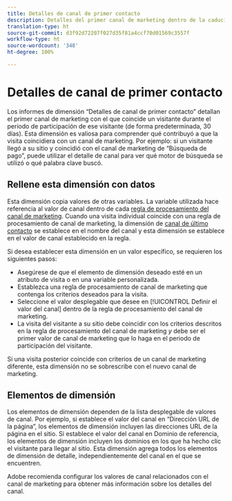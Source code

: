 ```yaml
---
title: Detalles de canal de primer contacto
description: Detalles del primer canal de marketing dentro de la caducidad de la participación del visitante.
translation-type: ht
source-git-commit: d3f92d72207f027d35f81a4ccf70d01569c3557f
workflow-type: ht
source-wordcount: '348'
ht-degree: 100%

---
```



# Detalles de canal de primer contacto

Los informes de dimensión “Detalles de canal de primer contacto” detallan el primer canal de marketing con el que coincide un visitante durante el periodo de participación de ese visitante (de forma predeterminada, 30 días). Esta dimensión es valiosa para comprender qué contribuyó a que la visita coincidiera con un canal de marketing. Por ejemplo: si un visitante llegó a su sitio y coincidió con el canal de marketing de “Búsqueda de pago”, puede utilizar el detalle de canal para ver qué motor de búsqueda se utilizó o qué palabra clave buscó.

## Rellene esta dimensión con datos

Esta dimensión copia valores de otras variables. La variable utilizada hace referencia al valor de canal dentro de cada [regla de procesamiento del canal de marketing](/help/admin/admin/marketing-channels-admin.md). Cuando una visita individual coincide con una regla de procesamiento de canal de marketing, la dimensión de [canal de último contacto](last-touch-channel.md) se establece en el nombre del canal y esta dimensión se establece en el valor de canal establecido en la regla.

Si desea establecer esta dimensión en un valor específico, se requieren los siguientes pasos:

* Asegúrese de que el elemento de dimensión deseado esté en un atributo de visita o en una variable personalizada.
* Establezca una regla de procesamiento de canal de marketing que contenga los criterios deseados para la visita.
* Seleccione el valor desplegable que desee en [!UICONTROL Definir el valor del canal] dentro de la regla de procesamiento del canal de marketing.
* La visita del visitante a su sitio debe coincidir con los criterios descritos en la regla de procesamiento del canal de marketing _y_ debe ser el primer valor de canal de marketing que lo haga en el periodo de participación del visitante.

Si una visita posterior coincide con criterios de un canal de marketing diferente, esta dimensión no se sobrescribe con el nuevo canal de marketing.

## Elementos de dimensión

Los elementos de dimensión dependen de la lista desplegable de valores de canal. Por ejemplo, si establece el valor del canal en “Dirección URL de la página”, los elementos de dimensión incluyen las direcciones URL de la página en el sitio. Si establece el valor del canal en Dominio de referencia, los elementos de dimensión incluyen los dominios en los que ha hecho clic el visitante para llegar al sitio. Esta dimensión agrega todos los elementos de dimensión de detalle, independientemente del canal en el que se encuentren.

Adobe recomienda configurar los valores de canal relacionados con el canal de marketing para obtener más información sobre los detalles del canal.
